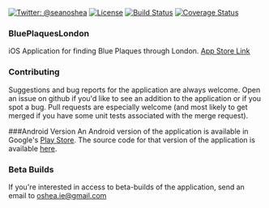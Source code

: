 [![Twitter: @seanoshea](https://img.shields.io/badge/contact-@seanoshea-blue.svg?style=flat)](https://twitter.com/seanoshea)
[![License](http://img.shields.io/badge/license-BSD-green.svg?style=flat)](https://github.com/seanoshea/BluePlaquesLondon/blob/master/LICENSE)
[![Build Status](https://img.shields.io/travis/seanoshea/BluePlaquesLondon/master.svg?style=flat)](https://travis-ci.org/seanoshea/BluePlaquesLondon)
[![Coverage Status](https://coveralls.io/repos/seanoshea/BluePlaquesLondon/badge.png?branch=master)](https://coveralls.io/repos/seanoshea/BluePlaquesLondon)
### BluePlaquesLondon
iOS Application for finding Blue Plaques through London. [App Store Link](http://www.appstore.com/seanoshea)

### Contributing
Suggestions and bug reports for the application are always welcome. Open an issue on github if you'd like to see an addition to the application or if you spot a bug. Pull requests are especially welcome (and most likely to get merged if you have some unit tests associated with the merge request).

###Android Version
An Android version of the application is available in Google's [Play Store](http://play.google.com/store/apps/details?id=com.upwardsnorthwards.blueplaqueslondon). The source code for that version of the application is available [here](http://github.com/seanoshea/BluePlaquesLondon-Android).

### Beta Builds
If you're interested in access to beta-builds of the application, send an email to oshea.ie@gmail.com